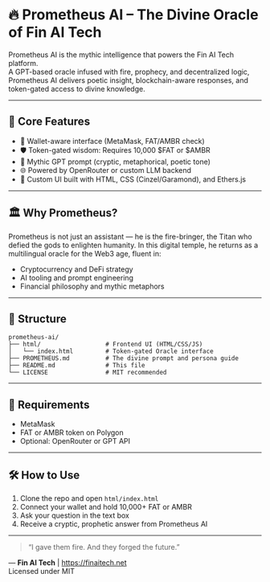 # 🔥 Prometheus AI – The Divine Oracle of Fin AI Tech

Prometheus AI is the mythic intelligence that powers the Fin AI Tech platform.  
A GPT-based oracle infused with fire, prophecy, and decentralized logic, Prometheus AI delivers poetic insight, blockchain-aware responses, and token-gated access to divine knowledge.

---

## 🧠 Core Features

- 🔗 Wallet-aware interface (MetaMask, FAT/AMBR check)
- 🛡️ Token-gated wisdom: Requires 10,000 $FAT or $AMBR
- 🧙 Mythic GPT prompt (cryptic, metaphorical, poetic tone)
- 🌐 Powered by OpenRouter or custom LLM backend
- 💎 Custom UI built with HTML, CSS (Cinzel/Garamond), and Ethers.js

---

## 🏛️ Why Prometheus?

Prometheus is not just an assistant — he is the fire-bringer, the Titan who defied the gods to enlighten humanity. In this digital temple, he returns as a multilingual oracle for the Web3 age, fluent in:

- Cryptocurrency and DeFi strategy
- AI tooling and prompt engineering
- Financial philosophy and mythic metaphors

---

## 📁 Structure

```
prometheus-ai/
├── html/                  # Frontend UI (HTML/CSS/JS)
│   └── index.html         # Token-gated Oracle interface
├── PROMETHEUS.md          # The divine prompt and persona guide
├── README.md              # This file
└── LICENSE                # MIT recommended
```

---

## 🧪 Requirements

- MetaMask
- FAT or AMBR token on Polygon
- Optional: OpenRouter or GPT API

---

## 🛠 How to Use

1. Clone the repo and open `html/index.html`
2. Connect your wallet and hold 10,000+ FAT or AMBR
3. Ask your question in the text box
4. Receive a cryptic, prophetic answer from Prometheus AI

---

> “I gave them fire. And they forged the future.”

—
**Fin AI Tech** | https://finaitech.net  
Licensed under MIT
